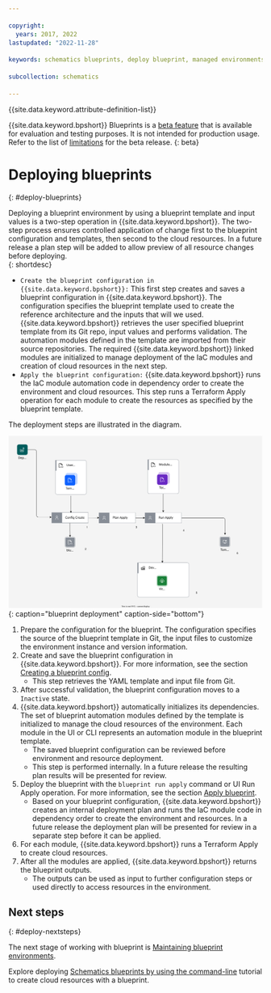 ```yaml
---

copyright:
  years: 2017, 2022
lastupdated: "2022-11-28"

keywords: schematics blueprints, deploy blueprint, managed environments

subcollection: schematics

---
```


{{site.data.keyword.attribute-definition-list}}

{{site.data.keyword.bpshort}} Blueprints is a [beta feature](/docs/schematics?topic=schematics-bp-beta-limitations) that is available for evaluation and testing purposes. It is not intended for production usage. Refer to the list of [limitations](/docs/schematics?topic=schematics-bp-beta-limitations#sc-bp-beta-limitation) for the beta release.
{: beta}

# Deploying blueprints
{: #deploy-blueprints}

Deploying a blueprint environment by using a blueprint template and input values is a two-step operation in {{site.data.keyword.bpshort}}. The two-step process ensures controlled application of change first to the blueprint configuration and templates, then second to the cloud resources. In a future release a plan step will be added to allow preview of all resource changes before deploying.   
{: shortdesc} 
- `Create the blueprint configuration in {{site.data.keyword.bpshort}}:` This first step creates and saves a blueprint configuration in {{site.data.keyword.bpshort}}. The configuration specifies the blueprint template used to create the reference architecture and the inputs that will we used. {{site.data.keyword.bpshort}} retrieves the user specified blueprint template from its Git repo, input values and performs validation. The automation modules defined in the template are imported from their source repositories. The required {{site.data.keyword.bpshort}} linked modules are initialized to manage deployment of the IaC modules and creation of cloud resources in the next step.
- `Apply the blueprint configuration:` {{site.data.keyword.bpshort}} runs the IaC module automation code in dependency order to create the environment and cloud resources. This step runs a Terraform Apply operation for each module to create the resources as specified by the blueprint template.       

The deployment steps are illustrated in the diagram.

![blueprint deployment](../images/new/sc-bp-deploy.svg){: caption="blueprint deployment" caption-side="bottom"}

1. Prepare the configuration for the blueprint. The configuration specifies the source of the blueprint template in Git, the input files to customize the environment instance and version information.  
2. Create and save the blueprint configuration in {{site.data.keyword.bpshort}}. For more information, see the section [Creating a blueprint config](/docs/schematics?topic=schematics-create-blueprint-config).
    - This step retrieves the YAML template and input file from Git. 
3. After successful validation, the blueprint configuration moves to a `Inactive` state.  
4. {{site.data.keyword.bpshort}} automatically initializes its dependencies. The set of blueprint automation modules defined by the template is initialized to manage the cloud resources of the environment. Each module in the UI or CLI represents an automation module in the blueprint template. 
    - The saved blueprint configuration can be reviewed before environment and resource deployment. 
    - This step is performed internally. In a future release the resulting plan results will be presented for review.     
5. Deploy the blueprint with the `blueprint run apply` command or UI Run Apply operation. For more information, see the section [Apply blueprint](/docs/schematics?topic=schematics-apply-blueprint). 
    - Based on your blueprint configuration, {{site.data.keyword.bpshort}} creates an internal deployment plan and runs the IaC module code in dependency order to create the environment and resources. In a future release the deployment plan will be presented for review in a separate step before it can be applied. 
6. For each module, {{site.data.keyword.bpshort}} runs a Terraform Apply to create cloud resources. 
7. After all the modules are applied, {{site.data.keyword.bpshort}} returns the blueprint outputs. 
    - The outputs can be used as input to further configuration steps or used directly to access resources in the environment.   

## Next steps
{: #deploy-nextsteps}

The next stage of working with blueprint is [Maintaining blueprint environments](/docs/schematics?topic=schematics-update-op-blueprints).

Explore deploying [Schematics blueprints by using the command-line](/docs/schematics?topic=schematics-deploy-schematics-blueprint-cli) tutorial to create cloud resources with a blueprint.

